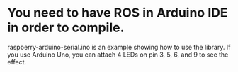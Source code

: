 # You need to have ROS in Arduino IDE in order to compile.
raspberry-arduino-serial.ino is an example showing how to use the library.
If you use Arduino Uno, you can attach 4 LEDs on pin 3, 5, 6, and 9 to see the effect.
